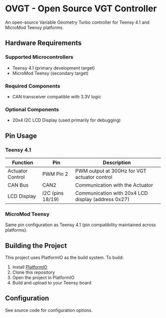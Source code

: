 # OVGT - Open Source VGT Controller

An open-source Variable Geometry Turbo controller for Teensy 4.1 and MicroMod Teensy platforms.

## Hardware Requirements

### Supported Microcontrollers
- Teensy 4.1 (primary development target)
- MicroMod Teensy (secondary target)

### Required Components
- CAN transceiver compatible with 3.3V logic

### Optional Components
- 20x4 I2C LCD Display (used primarily for debugging)

## Pin Usage

### Teensy 4.1
| Function | Pin | Description |
|----------|-----|-------------|
| Actuator Control | PWM Pin 2 | PWM output at 300Hz for VGT actuator control |
| CAN Bus | CAN2 | Communication with the Actuator |
| LCD Display | I2C (pins 18/19) | Communication with 20x4 LCD display (address 0x27) |

### MicroMod Teensy
Same pin configuration as Teensy 4.1 (pin compatibility maintained across platforms).

## Building the Project

This project uses PlatformIO as the build system. To build:

1. Install [PlatformIO](https://platformio.org/)
2. Clone this repository
3. Open the project in PlatformIO
4. Build and upload to your Teensy board

## Configuration

See source code for configuration options.
